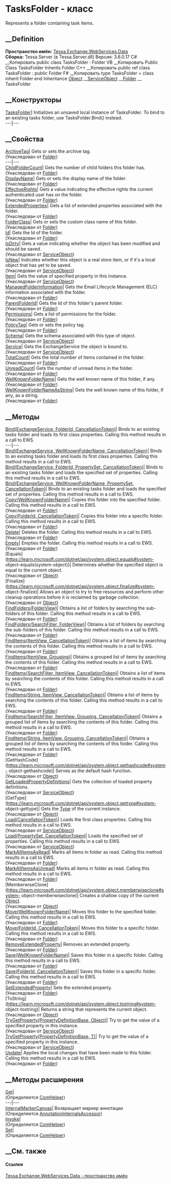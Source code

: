 # TasksFolder - класс
Represents a folder containing task items.
## __Definition
 **Пространство имён:**
[Tessa.Exchange.WebServices.Data](N_Tessa_Exchange_WebServices_Data.htm)  
 **Сборка:** Tessa.Server (в Tessa.Server.dll) Версия: 3.6.0.17
C# __Копировать
     public class TasksFolder : Folder
VB __Копировать
     Public Class TasksFolder
    	Inherits Folder
C++ __Копировать
     public ref class TasksFolder : public Folder
F# __Копировать
     type TasksFolder = 
        class
            inherit Folder
        end
Inheritance
    [Object](https://learn.microsoft.com/dotnet/api/system.object) __[ServiceObject](T_Tessa_Exchange_WebServices_Data_ServiceObject.htm) __[Folder](T_Tessa_Exchange_WebServices_Data_Folder.htm) __ TasksFolder
##  __Конструкторы
[TasksFolder](M_Tessa_Exchange_WebServices_Data_TasksFolder__ctor.htm)|
Initializes an unsaved local instance of TasksFolder. To bind to an existing
tasks folder, use TasksFolder.Bind() instead.  
---|---  
## __Свойства
[ArchiveTag](P_Tessa_Exchange_WebServices_Data_Folder_ArchiveTag.htm)|  Gets
or sets the archive tag.  
(Унаследован от [Folder](T_Tessa_Exchange_WebServices_Data_Folder.htm))  
---|---  
[ChildFolderCount](P_Tessa_Exchange_WebServices_Data_Folder_ChildFolderCount.htm)|
Gets the number of child folders this folder has.  
(Унаследован от [Folder](T_Tessa_Exchange_WebServices_Data_Folder.htm))  
[DisplayName](P_Tessa_Exchange_WebServices_Data_Folder_DisplayName.htm)|  Gets
or sets the display name of the folder.  
(Унаследован от [Folder](T_Tessa_Exchange_WebServices_Data_Folder.htm))  
[EffectiveRights](P_Tessa_Exchange_WebServices_Data_Folder_EffectiveRights.htm)|
Gets a value indicating the effective rights the current authenticated user
has on the folder.  
(Унаследован от [Folder](T_Tessa_Exchange_WebServices_Data_Folder.htm))  
[ExtendedProperties](P_Tessa_Exchange_WebServices_Data_Folder_ExtendedProperties.htm)|
Gets a list of extended properties associated with the folder.  
(Унаследован от [Folder](T_Tessa_Exchange_WebServices_Data_Folder.htm))  
[FolderClass](P_Tessa_Exchange_WebServices_Data_Folder_FolderClass.htm)|  Gets
or sets the custom class name of this folder.  
(Унаследован от [Folder](T_Tessa_Exchange_WebServices_Data_Folder.htm))  
[Id](P_Tessa_Exchange_WebServices_Data_Folder_Id.htm)|  Gets the Id of the
folder.  
(Унаследован от [Folder](T_Tessa_Exchange_WebServices_Data_Folder.htm))  
[IsDirty](P_Tessa_Exchange_WebServices_Data_ServiceObject_IsDirty.htm)|  Gets
a value indicating whether the object has been modified and should be saved.  
(Унаследован от
[ServiceObject](T_Tessa_Exchange_WebServices_Data_ServiceObject.htm))  
[IsNew](P_Tessa_Exchange_WebServices_Data_ServiceObject_IsNew.htm)|  Indicates
whether this object is a real store item, or if it's a local object that has
yet to be saved.  
(Унаследован от
[ServiceObject](T_Tessa_Exchange_WebServices_Data_ServiceObject.htm))  
[Item](P_Tessa_Exchange_WebServices_Data_ServiceObject_Item.htm)|  Gets the
value of specified property in this instance.  
(Унаследован от
[ServiceObject](T_Tessa_Exchange_WebServices_Data_ServiceObject.htm))  
[ManagedFolderInformation](P_Tessa_Exchange_WebServices_Data_Folder_ManagedFolderInformation.htm)|
Gets the Email Lifecycle Management (ELC) information associated with the
folder.  
(Унаследован от [Folder](T_Tessa_Exchange_WebServices_Data_Folder.htm))  
[ParentFolderId](P_Tessa_Exchange_WebServices_Data_Folder_ParentFolderId.htm)|
Gets the Id of this folder's parent folder.  
(Унаследован от [Folder](T_Tessa_Exchange_WebServices_Data_Folder.htm))  
[Permissions](P_Tessa_Exchange_WebServices_Data_Folder_Permissions.htm)|  Gets
a list of permissions for the folder.  
(Унаследован от [Folder](T_Tessa_Exchange_WebServices_Data_Folder.htm))  
[PolicyTag](P_Tessa_Exchange_WebServices_Data_Folder_PolicyTag.htm)|  Gets or
sets the policy tag.  
(Унаследован от [Folder](T_Tessa_Exchange_WebServices_Data_Folder.htm))  
[Schema](P_Tessa_Exchange_WebServices_Data_ServiceObject_Schema.htm)|  Gets
the schema associated with this type of object.  
(Унаследован от
[ServiceObject](T_Tessa_Exchange_WebServices_Data_ServiceObject.htm))  
[Service](P_Tessa_Exchange_WebServices_Data_ServiceObject_Service.htm)|  Gets
the ExchangeService the object is bound to.  
(Унаследован от
[ServiceObject](T_Tessa_Exchange_WebServices_Data_ServiceObject.htm))  
[TotalCount](P_Tessa_Exchange_WebServices_Data_Folder_TotalCount.htm)|  Gets
the total number of items contained in the folder.  
(Унаследован от [Folder](T_Tessa_Exchange_WebServices_Data_Folder.htm))  
[UnreadCount](P_Tessa_Exchange_WebServices_Data_Folder_UnreadCount.htm)|  Gets
the number of unread items in the folder.  
(Унаследован от [Folder](T_Tessa_Exchange_WebServices_Data_Folder.htm))  
[WellKnownFolderName](P_Tessa_Exchange_WebServices_Data_Folder_WellKnownFolderName.htm)|
Gets the well known name of this folder, if any.  
(Унаследован от [Folder](T_Tessa_Exchange_WebServices_Data_Folder.htm))  
[WellKnownFolderNameAsString](P_Tessa_Exchange_WebServices_Data_Folder_WellKnownFolderNameAsString.htm)|
Gets the well known name of this folder, if any, as a string.  
(Унаследован от [Folder](T_Tessa_Exchange_WebServices_Data_Folder.htm))  
##  __Методы
[Bind(ExchangeService, FolderId,
CancellationToken)](M_Tessa_Exchange_WebServices_Data_TasksFolder_Bind.htm)|
Binds to an existing tasks folder and loads its first class properties.
Calling this method results in a call to EWS.  
---|---  
[Bind(ExchangeService, WellKnownFolderName,
CancellationToken)](M_Tessa_Exchange_WebServices_Data_TasksFolder_Bind_2.htm)|
Binds to an existing tasks folder and loads its first class properties.
Calling this method results in a call to EWS.  
[Bind(ExchangeService, FolderId, PropertySet,
CancellationToken)](M_Tessa_Exchange_WebServices_Data_TasksFolder_Bind_1.htm)|
Binds to an existing tasks folder and loads the specified set of properties.
Calling this method results in a call to EWS.  
[Bind(ExchangeService, WellKnownFolderName, PropertySet,
CancellationToken)](M_Tessa_Exchange_WebServices_Data_TasksFolder_Bind_3.htm)|
Binds to an existing tasks folder and loads the specified set of properties.
Calling this method results in a call to EWS.  
[Copy(WellKnownFolderName)](M_Tessa_Exchange_WebServices_Data_Folder_Copy_1.htm)|
Copies this folder into the specified folder. Calling this method results in a
call to EWS.  
(Унаследован от [Folder](T_Tessa_Exchange_WebServices_Data_Folder.htm))  
[Copy(FolderId,
CancellationToken)](M_Tessa_Exchange_WebServices_Data_Folder_Copy.htm)|
Copies this folder into a specific folder. Calling this method results in a
call to EWS.  
(Унаследован от [Folder](T_Tessa_Exchange_WebServices_Data_Folder.htm))  
[Delete](M_Tessa_Exchange_WebServices_Data_Folder_Delete.htm)|  Deletes the
folder. Calling this method results in a call to EWS.  
(Унаследован от [Folder](T_Tessa_Exchange_WebServices_Data_Folder.htm))  
[Empty](M_Tessa_Exchange_WebServices_Data_Folder_Empty.htm)|  Empties the
folder. Calling this method results in a call to EWS.  
(Унаследован от [Folder](T_Tessa_Exchange_WebServices_Data_Folder.htm))  
[Equals](https://learn.microsoft.com/dotnet/api/system.object.equals#system-
object-equals\(system-object\))| Determines whether the specified object is
equal to the current object.  
(Унаследован от
[Object](https://learn.microsoft.com/dotnet/api/system.object))  
[Finalize](https://learn.microsoft.com/dotnet/api/system.object.finalize#system-
object-finalize)| Allows an object to try to free resources and perform other
cleanup operations before it is reclaimed by garbage collection.  
(Унаследован от
[Object](https://learn.microsoft.com/dotnet/api/system.object))  
[FindFolders(FolderView)](M_Tessa_Exchange_WebServices_Data_Folder_FindFolders.htm)|
Obtains a list of folders by searching the sub-folders of this folder. Calling
this method results in a call to EWS.  
(Унаследован от [Folder](T_Tessa_Exchange_WebServices_Data_Folder.htm))  
[FindFolders(SearchFilter,
FolderView)](M_Tessa_Exchange_WebServices_Data_Folder_FindFolders_1.htm)|
Obtains a list of folders by searching the sub-folders of this folder. Calling
this method results in a call to EWS.  
(Унаследован от [Folder](T_Tessa_Exchange_WebServices_Data_Folder.htm))  
[FindItems(ItemView,
CancellationToken)](M_Tessa_Exchange_WebServices_Data_Folder_FindItems_2.htm)|
Obtains a list of items by searching the contents of this folder. Calling this
method results in a call to EWS.  
(Унаследован от [Folder](T_Tessa_Exchange_WebServices_Data_Folder.htm))  
[FindItems(ItemView,
Grouping)](M_Tessa_Exchange_WebServices_Data_Folder_FindItems_3.htm)|  Obtains
a grouped list of items by searching the contents of this folder. Calling this
method results in a call to EWS.  
(Унаследован от [Folder](T_Tessa_Exchange_WebServices_Data_Folder.htm))  
[FindItems(SearchFilter, ItemView,
CancellationToken)](M_Tessa_Exchange_WebServices_Data_Folder_FindItems_4.htm)|
Obtains a list of items by searching the contents of this folder. Calling this
method results in a call to EWS.  
(Унаследован от [Folder](T_Tessa_Exchange_WebServices_Data_Folder.htm))  
[FindItems(String, ItemView,
CancellationToken)](M_Tessa_Exchange_WebServices_Data_Folder_FindItems.htm)|
Obtains a list of items by searching the contents of this folder. Calling this
method results in a call to EWS.  
(Унаследован от [Folder](T_Tessa_Exchange_WebServices_Data_Folder.htm))  
[FindItems(SearchFilter, ItemView, Grouping,
CancellationToken)](M_Tessa_Exchange_WebServices_Data_Folder_FindItems_5.htm)|
Obtains a grouped list of items by searching the contents of this folder.
Calling this method results in a call to EWS.  
(Унаследован от [Folder](T_Tessa_Exchange_WebServices_Data_Folder.htm))  
[FindItems(String, ItemView, Grouping,
CancellationToken)](M_Tessa_Exchange_WebServices_Data_Folder_FindItems_1.htm)|
Obtains a grouped list of items by searching the contents of this folder.
Calling this method results in a call to EWS.  
(Унаследован от [Folder](T_Tessa_Exchange_WebServices_Data_Folder.htm))  
[GetHashCode](https://learn.microsoft.com/dotnet/api/system.object.gethashcode#system-
object-gethashcode)| Serves as the default hash function.  
(Унаследован от
[Object](https://learn.microsoft.com/dotnet/api/system.object))  
[GetLoadedPropertyDefinitions](M_Tessa_Exchange_WebServices_Data_ServiceObject_GetLoadedPropertyDefinitions.htm)|
Gets the collection of loaded property definitions.  
(Унаследован от
[ServiceObject](T_Tessa_Exchange_WebServices_Data_ServiceObject.htm))  
[GetType](https://learn.microsoft.com/dotnet/api/system.object.gettype#system-
object-gettype)| Gets the
[Type](https://learn.microsoft.com/dotnet/api/system.type) of the current
instance.  
(Унаследован от
[Object](https://learn.microsoft.com/dotnet/api/system.object))  
[Load(CancellationToken)](M_Tessa_Exchange_WebServices_Data_ServiceObject_Load.htm)|
Loads the first class properties. Calling this method results in a call to
EWS.  
(Унаследован от
[ServiceObject](T_Tessa_Exchange_WebServices_Data_ServiceObject.htm))  
[Load(PropertySet,
CancellationToken)](M_Tessa_Exchange_WebServices_Data_ServiceObject_Load_1.htm)|
Loads the specified set of properties. Calling this method results in a call
to EWS.  
(Унаследован от
[ServiceObject](T_Tessa_Exchange_WebServices_Data_ServiceObject.htm))  
[MarkAllItemsAsRead](M_Tessa_Exchange_WebServices_Data_Folder_MarkAllItemsAsRead.htm)|
Marks all items in folder as read. Calling this method results in a call to
EWS.  
(Унаследован от [Folder](T_Tessa_Exchange_WebServices_Data_Folder.htm))  
[MarkAllItemsAsUnread](M_Tessa_Exchange_WebServices_Data_Folder_MarkAllItemsAsUnread.htm)|
Marks all items in folder as read. Calling this method results in a call to
EWS.  
(Унаследован от [Folder](T_Tessa_Exchange_WebServices_Data_Folder.htm))  
[MemberwiseClone](https://learn.microsoft.com/dotnet/api/system.object.memberwiseclone#system-
object-memberwiseclone)| Creates a shallow copy of the current
[Object](https://learn.microsoft.com/dotnet/api/system.object).  
(Унаследован от
[Object](https://learn.microsoft.com/dotnet/api/system.object))  
[Move(WellKnownFolderName)](M_Tessa_Exchange_WebServices_Data_Folder_Move_1.htm)|
Moves this folder to the specified folder. Calling this method results in a
call to EWS.  
(Унаследован от [Folder](T_Tessa_Exchange_WebServices_Data_Folder.htm))  
[Move(FolderId,
CancellationToken)](M_Tessa_Exchange_WebServices_Data_Folder_Move.htm)|  Moves
this folder to a specific folder. Calling this method results in a call to
EWS.  
(Унаследован от [Folder](T_Tessa_Exchange_WebServices_Data_Folder.htm))  
[RemoveExtendedProperty](M_Tessa_Exchange_WebServices_Data_Folder_RemoveExtendedProperty.htm)|
Removes an extended property.  
(Унаследован от [Folder](T_Tessa_Exchange_WebServices_Data_Folder.htm))  
[Save(WellKnownFolderName)](M_Tessa_Exchange_WebServices_Data_Folder_Save_1.htm)|
Saves this folder in a specific folder. Calling this method results in a call
to EWS.  
(Унаследован от [Folder](T_Tessa_Exchange_WebServices_Data_Folder.htm))  
[Save(FolderId,
CancellationToken)](M_Tessa_Exchange_WebServices_Data_Folder_Save.htm)|  Saves
this folder in a specific folder. Calling this method results in a call to
EWS.  
(Унаследован от [Folder](T_Tessa_Exchange_WebServices_Data_Folder.htm))  
[SetExtendedProperty](M_Tessa_Exchange_WebServices_Data_Folder_SetExtendedProperty.htm)|
Sets the extended property.  
(Унаследован от [Folder](T_Tessa_Exchange_WebServices_Data_Folder.htm))  
[ToString](https://learn.microsoft.com/dotnet/api/system.object.tostring#system-
object-tostring)| Returns a string that represents the current object.  
(Унаследован от
[Object](https://learn.microsoft.com/dotnet/api/system.object))  
[TryGetProperty(PropertyDefinitionBase,
Object)](M_Tessa_Exchange_WebServices_Data_ServiceObject_TryGetProperty.htm)|
Try to get the value of a specified property in this instance.  
(Унаследован от
[ServiceObject](T_Tessa_Exchange_WebServices_Data_ServiceObject.htm))  
[TryGetProperty<T>(PropertyDefinitionBase,
T)](M_Tessa_Exchange_WebServices_Data_ServiceObject_TryGetProperty__1.htm)|
Try to get the value of a specified property in this instance.  
(Унаследован от
[ServiceObject](T_Tessa_Exchange_WebServices_Data_ServiceObject.htm))  
[Update](M_Tessa_Exchange_WebServices_Data_Folder_Update.htm)|  Applies the
local changes that have been made to this folder. Calling this method results
in a call to EWS.  
(Унаследован от [Folder](T_Tessa_Exchange_WebServices_Data_Folder.htm))  
##  __Методы расширения
[Get](M_Tessa_Extensions_Default_Client_EDS_ComHelper_Get.htm)|  
(Определяется
[ComHelper](T_Tessa_Extensions_Default_Client_EDS_ComHelper.htm))  
---|---  
[InternalMarkerCanvas](M_Tessa_UI_Views_Charting_Annotations_AnnotationInternalsAccessor_InternalMarkerCanvas.htm)|
Возвращает маркер аннотации  
(Определяется
[AnnotationInternalsAccessor](T_Tessa_UI_Views_Charting_Annotations_AnnotationInternalsAccessor.htm))  
[Invoke](M_Tessa_Extensions_Default_Client_EDS_ComHelper_Invoke.htm)|  
(Определяется
[ComHelper](T_Tessa_Extensions_Default_Client_EDS_ComHelper.htm))  
[Set](M_Tessa_Extensions_Default_Client_EDS_ComHelper_Set.htm)|  
(Определяется
[ComHelper](T_Tessa_Extensions_Default_Client_EDS_ComHelper.htm))  
##  __См. также
#### Ссылки
[Tessa.Exchange.WebServices.Data - пространство
имён](N_Tessa_Exchange_WebServices_Data.htm)
